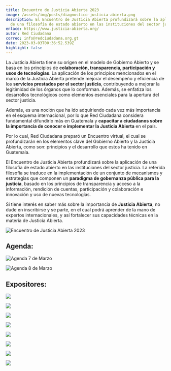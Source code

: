 ```yaml
---
title: Encuentro de Justicia Abierta 2023
image: /assets/img/posts/diagnostico-justicia-abierta.png
description: El Encuentro de Justicia Abierta profundizará sobre la aplicación
  de una filosofía de estado abierto en las instituciones del sector justicia.
enlace: https://www.justicia-abierta.org/
autor: Red Ciudadana
correo: info@redciudadana.org.gt
date: 2023-03-03T00:36:52.539Z
highlight: false
---
```

La Justicia Abierta tiene su origen en el modelo de Gobierno Abierto y se basa en los principios de **colaboración, transparencia, participación y usos de tecnologías**. La aplicación de los principios mencionados en el marco de la Justicia Abierta pretende mejorar el desempeño y eficiencia de los **servicios prestados por el sector justicia**, contribuyendo a mejorar la legitimidad de los órganos que lo conforman. Además, se enfatiza los desarrollos tecnológicos como elementos esenciales para la apertura del sector justicia. 

Además, es una noción que ha ido adquiriendo cada vez más importancia en el esquema internacional, por lo que Red Ciudadana considera fundamental difundirlo más en Guatemala y **capacitar a ciudadanos sobre la importancia de conocer e implementar la Justicia Abierta** en el país. 

Por lo cual, Red Ciudadana preparó un Encuentro virtual, el cual se profundizarán en los elementos clave del Gobierno Abierto y la Justicia Abierta, como son: principios y el desarrollo que estos ha tenido en Guatemala. 

El Encuentro de Justicia Abierta profundizará sobre la aplicación de una filosofía de estado abierto en las instituciones del sector justicia. La referida filosofía se traduce en la implementación de un conjunto de mecanismos y estrategias que componen un **paradigma de gobernanza pública para la justicia**, basado en los principios de transparencia y acceso a la información, rendición de cuentas, participación y colaboración e innovación y uso de nuevas tecnologías.

Si tiene interés en saber más sobre la importancia de **Justicia Abierta**, no dude en inscribirse y se parte, en el cual podrá aprender de la mano de expertos internacionales, y así fortalecer sus capacidades técnicas en la materia de Justicia Abierta. 

![Encuentro de Justicia Abierta 2023](/assets/img/posts/invitacion-encuentro-de-justicia-abierta-guatemala-2023.png "Encuentro de Justicia Abierta 2023")

## Agenda:

![Agenda 7 de Marzo](/assets/img/posts/agenda-encuentro-justicia-dia-1-7-de-marzo.png "Agenda 7 de Marzo ")

![Agenda 8 de Marzo](/assets/img/posts/agenda-encuentro-justicia-dia-2-8-de-marzo.png "Agenda 8 de Marzo")

## Expositores:

![](/assets/img/posts/plantilla-expositores_justicia-abierta.png)

![](/assets/img/posts/plantilla-expositores_justicia-abierta-1-.png)

![](/assets/img/posts/plantilla-expositores_justicia-abierta-2-.png)

![](/assets/img/posts/plantilla-expositores_justicia-abierta-3-.png)

![](/assets/img/posts/plantilla-expositores_justicia-abierta-5-.png)

![](/assets/img/posts/plantilla-expositores_justicia-abierta-6-.png)

![](/assets/img/posts/plantilla-expositores_justicia-abierta-7-.png)

![](/assets/img/posts/plantilla-expositores_justicia-abierta-8-.png)